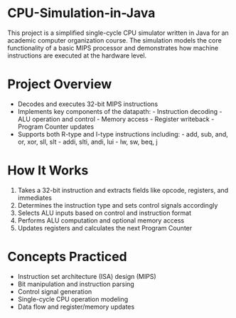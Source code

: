 # CPU-Simulation-in-Java
This project is a simplified single-cycle CPU simulator written in Java for an academic computer organization course. The simulation models the core functionality of a basic MIPS processor and demonstrates how machine instructions are executed at the hardware level.

# Project Overview
- Decodes and executes 32-bit MIPS instructions
- Implements key components of the datapath:
      - Instruction decoding
      - ALU operation and control
      - Memory access
      - Register writeback
      - Program Counter updates
- Supports both R-type and I-type instructions including:
      - add, sub, and, or, xor, sll, slt
      - addi, slti, andi, lui
      - lw, sw, beq, j

# How It Works
1. Takes a 32-bit instruction and extracts fields like opcode, registers, and immediates
2. Determines the instruction type and sets control signals accordingly
3. Selects ALU inputs based on control and instruction format
4. Performs ALU computation and optional memory access
5. Updates registers and calculates the next Program Counter

# Concepts Practiced
- Instruction set architecture (ISA) design (MIPS)
- Bit manipulation and instruction parsing
- Control signal generation
- Single-cycle CPU operation modeling
- Data flow and register/memory updates
